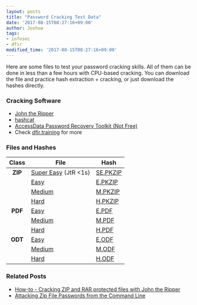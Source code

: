 ```yaml
---
layout: posts
title: "Password Cracking Test Data"
date: '2017-08-15T08:27:16+09:00'
author: Joshua
tags:
- infosec
- dfir
modified_time: '2017-08-15T08:27:16+09:00'
---
```


Here are some files to test your password cracking skills. All of them can be done in less than a few hours with CPU-based cracking. You can download the file and practice hash extraction + cracking, or just download the hashes directly.

### Cracking Software
* [John the Ripper](http://www.openwall.com/john/)
* [hashcat](https://hashcat.net/hashcat)
* [AccessData Password Recovery Toolkit (Not Free)](http://accessdata.com/product-download)
* Check [dfir.training](http://www.dfir.training/index.php/tools/encryption-and-data-hiding/password-cracking) for more

### Files and Hashes

| Class | File                 | Hash     |
|:-----:|----------------------|----------|
| **ZIP** | [Super Easy](https://DFIR.Science/assets/data/cracking/super_easy.zip) (JtR <1s) | [SE.PKZIP](https://DFIR.Science/assets/data/cracking/super_easy.zip.hash) |
|  | [Easy](https://DFIR.Science/assets/data/cracking/easy.zip) | [E.PKZIP](https://DFIR.Science/assets/data/cracking/easy.zip.hash) |
|  | [Medium](https://DFIR.Science/assets/data/cracking/medium.zip) | [M.PKZIP](https://DFIR.Science/assets/data/cracking/medium.zip.hash)   |
|  | [Hard](https://DFIR.Science/assets/data/cracking/hard.zip) | [H.PKZIP](https://DFIR.Science/assets/data/cracking/hard.zip.hash) |
| **PDF** | [Easy](https://DFIR.Science/assets/data/cracking/easy.pdf) | [E.PDF](https://DFIR.Science/assets/data/cracking/easy.pdf.hash) |
|  | [Medium](https://DFIR.Science/assets/data/cracking/medium.pdf) | [M.PDF](https://DFIR.Science/assets/data/cracking/medium.pdf.hash) |
|  | [Hard](https://DFIR.Science/assets/data/cracking/hard.pdf) | [H.PDF](https://DFIR.Science/assets/data/cracking/hard.pdf.hash) |
| **ODT** | [Easy](https://DFIR.Science/assets/data/cracking/easy.odt) | [E.ODF](https://DFIR.Science/assets/data/cracking/easy.odt.hash) |
|  | [Medium](https://DFIR.Science/assets/data/cracking/medium.odt) | [M.ODF](https://DFIR.Science/assets/data/cracking/medium.odt.hash) |
|  | [Hard](https://DFIR.Science/assets/data/cracking/hard.odt) | [H.ODF](https://DFIR.Science/assets/data/cracking/hard.odt.hash) |

### Related Posts
* [How-to - Cracking ZIP and RAR protected files with John the Ripper](https://DFIR.Science/2014/07/how-to-cracking-zip-and-rar-protected.html)
* [Attacking Zip File Passwords from the Command Line](https://DFIR.Science/2015/01/attacking-zip-file-passwords-from.html)
